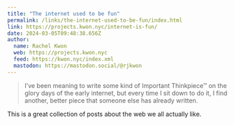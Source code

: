 ```yaml
---
title: "The internet used to be fun"
permalink: /links/the-internet-used-to-be-fun/index.html
link: https://projects.kwon.nyc/internet-is-fun/
date: 2024-03-05T09:48:38.656Z
author: 
  name: Rachel Kwon
  web: https://projects.kwon.nyc
  feed: https://kwon.nyc/index.xml
  mastodon: https://mastodon.social/@rjkwon
---
```


> I’ve been meaning to write some kind of Important Thinkpiece™ on the glory days of the early internet, but every time I sit down to do it, I find another, better piece that someone else has already written.

This is a great collection of posts about the web we all actually like.
